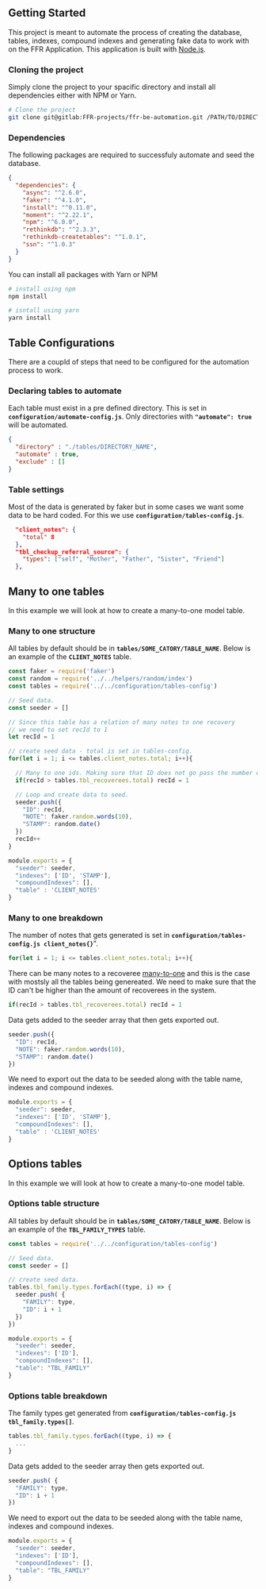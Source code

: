 ## Getting Started
This project is meant to automate the process of creating the database, tables, indexes, compound indexes and generating fake data to work with on the FFR Application. This application is built with [Node.js](https://nodejs.org/en/).


### Cloning the project
Simply clone the project to your spacific directory and install all dependencies either with NPM or Yarn.

``` sh
# Clone the project
git clone git@gitlab:FFR-projects/ffr-be-automation.git /PATH/TO/DIRECTORY/
```

### Dependencies
The following packages are required to successfuly automate and seed the database.

```json
{
  "dependencies": {
    "async": "^2.6.0",
    "faker": "^4.1.0",
    "install": "^0.11.0",
    "moment": "^2.22.1",
    "npm": "^6.0.0",
    "rethinkdb": "^2.3.3",
    "rethinkdb-createtables": "^1.0.1",
    "ssn": "^1.0.3"
  }
}
```
You can install all packages with Yarn or NPM
``` sh
# install using npm
npm install

# isntall using yarn
yarn install
```

## Table Configurations
There are a coupld of steps that need to be configured for the automation process to work.

### Declaring tables to automate
Each table must exist in a pre defined directory. This is set in  **`configuration/automate-config.js`**. Only directories with **`"automate": true`** will be automated.

```json
{
  "directory" : "./tables/DIRECTORY_NAME",
  "automate" : true, 
  "exclude" : []
}
```

### Table settings
Most of the data is generated by faker but in some cases we want some data to be hard coded. For this we use **`configuration/tables-config.js`**.

```json 
  "client_notes": {
    "total" 8
  },
  "tbl_checkup_referral_source": {
    "types": ["self", "Mother", "Father", "Sister", "Friend"]
  },
```


## Many to one tables
In this example we will look at how to create a many-to-one model table.


### Many to one structure
All tables by default should be in **`tables/SOME_CATORY/TABLE_NAME`**. Below is an example of the **`CLIENT_NOTES`** table.

```javascript
const faker = require('faker')
const random = require('../../helpers/random/index')
const tables = require('../../configuration/tables-config') 

// Seed data.
const seeder = []

// Since this table has a relation of many notes to one recovery
// we need to set recId to 1
let recId = 1

// create seed data - total is set in tables-config.
for(let i = 1; i <= tables.client_notes.total; i++){

  // Many to one ids. Making sure that ID does not go pass the number of recoverees.
  if(recId > tables.tbl_recoverees.total) recId = 1

  // Loop and create data to seed.
  seeder.push({
    "ID": recId,
    "NOTE": faker.random.words(10),
    "STAMP": random.date()
  })
  recId++
}

module.exports = {
  "seeder": seeder,
  "indexes": ['ID', 'STAMP'],
  "compoundIndexes": [],
  "table" : 'CLIENT_NOTES'
}

```
### Many to one breakdown
The number of notes that gets generated is set in **`configuration/tables-config.js client_notes{}`**".
``` javascript 
for(let i = 1; i <= tables.client_notes.total; i++){
```

There can be many notes to a recoveree [many-to-one](https://en.wikipedia.org/wiki/Many-to-one_(data_model)) and this is the case with mostsly all the tables being genereated. We need to make sure that the ID can't be higher than the amount of recoverees in the system. 
``` javascript
if(recId > tables.tbl_recoverees.total) recId = 1
```

Data gets added to the seeder array that then gets exported out.
``` javascript
seeder.push({
  "ID": recId,
  "NOTE": faker.random.words(10),
  "STAMP": random.date()
})
```

We need to export out the data to be seeded along with the table name, indexes and compound indexes.
``` javascript
module.exports = {
  "seeder": seeder,
  "indexes": ['ID', 'STAMP'],
  "compoundIndexes": [],
  "table" : 'CLIENT_NOTES'
}
```

## Options tables
In this example we will look at how to create a many-to-one model table.

### Options table structure
All tables by default should be in **`tables/SOME_CATORY/TABLE_NAME`**. Below is an example of the **`TBL_FAMILY_TYPES`** table.

```javascript
const tables = require('../../configuration/tables-config')

// Seed data.
const seeder = []

// create seed data.
tables.tbl_family.types.forEach((type, i) => {
  seeder.push( {
    "FAMILY": type,
    "ID": i + 1
  })
})

module.exports = {
  "seeder": seeder,
  "indexes": ['ID'],
  "compoundIndexes": [],
  "table": "TBL_FAMILY"
}

```

### Options table breakdown
The family types get generated from **`configuration/tables-config.js tbl_family.types[]`**.

``` javascript
tables.tbl_family.types.forEach((type, i) => {
  ...
}
```

Data gets added to the seeder array then gets exported out.
``` javascript
seeder.push( {
  "FAMILY": type,
  "ID": i + 1
})
```

We need to export out the data to be seeded along with the table name, indexes and compound indexes.
``` javascript
module.exports = {
  "seeder": seeder,
  "indexes": ['ID'],
  "compoundIndexes": [],
  "table": "TBL_FAMILY"
}
```
